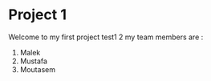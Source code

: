 # Project 1
Welcome to my first project
test1 2
my team members are :
1. Malek
2. Mustafa
3. Moutasem 
